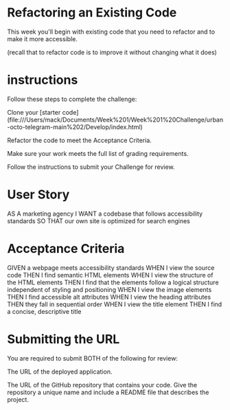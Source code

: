# Refactoring an Existing Code

This week you'll begin with existing code that you need to refactor and to make it more accessible.

(recall that to refactor code is to improve it without changing what it does) 

# instructions

Follow these steps to complete the challenge:

Clone your [starter code] (file:///Users/mack/Documents/Week%201/Week%201%20Challenge/urban-octo-telegram-main%202/Develop/index.html)

Refactor the code to meet the Acceptance Criteria.

Make sure your work meets the full list of grading requirements.

Follow the instructions to submit your Challenge for review.

# User Story

AS A marketing agency
I WANT a codebase that follows accessibility standards
SO THAT our own site is optimized for search engines

# Acceptance Criteria

GIVEN a webpage meets accessibility standards
WHEN I view the source code
THEN I find semantic HTML elements
WHEN I view the structure of the HTML elements
THEN I find that the elements follow a logical structure independent of styling and positioning
WHEN I view the image elements
THEN I find accessible alt attributes
WHEN I view the heading attributes
THEN they fall in sequential order
WHEN I view the title element
THEN I find a concise, descriptive title

# Submitting the URL

You are required to submit BOTH of the following for review:

The URL of the deployed application.

The URL of the GitHub repository that contains your code. Give the repository a unique name and include a README file that describes the project.
